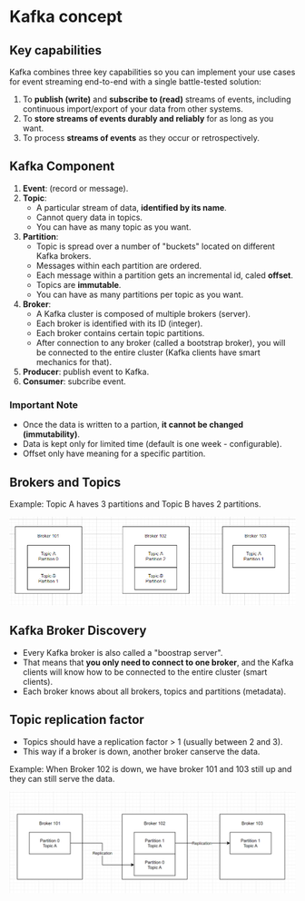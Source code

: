 # Kafka concept

## Key capabilities

Kafka combines three key capabilities so you can implement your use cases for event streaming end-to-end with a single battle-tested solution:

1. To **publish (write)** and **subscribe to (read)** streams of events, including continuous import/export of your data from other systems.
2. To **store streams of events durably and reliably** for as long as you want.
3. To process **streams of events** as they occur or retrospectively.

## Kafka Component

1. **Event**: (record or message).
2. **Topic**:
    - A particular stream of data, **identified by its name**.
    - Cannot query data in topics.
    - You can have as many topic as you want.
3. **Partition**:
    - Topic is spread over a number of "buckets" located on different Kafka brokers.
    - Messages within each partition are ordered.
    - Each message within a partition gets an incremental id, caled **offset**.
    - Topics are **immutable**.
    - You can have as many partitions per topic as you want.
4. **Broker**:
    - A Kafka cluster is composed of multiple brokers (server).
    - Each broker is identified with its ID (integer).
    - Each broker contains certain topic partitions.
    - After connection to any broker (called a bootstrap broker), you will be connected to the entire cluster (Kafka clients have smart mechanics for that).
5. **Producer**: publish event to Kafka.
6. **Consumer**: subcribe event.

### **Important Note**

- Once the data is written to a partion, **it cannot be changed (immutability)**.
- Data is kept only for limited time (default is one week - configurable).
- Offset only have meaning for a specific partition.

## Brokers and Topics

Example: Topic A haves 3 partitions and Topic B haves 2 partitions.

![Brokers and Topics](brokers_and_topics.png)

## Kafka Broker Discovery

- Every Kafka broker is also called a "boostrap server".
- That means that **you only need to connect to one broker**, and the Kafka clients will know how to be connected to the entire cluster (smart clients).
- Each broker knows about all brokers, topics and partitions (metadata).

## Topic replication factor

- Topics should have a replication factor > 1 (usually between 2 and 3).
- This way if a broker is down, another broker canserve the data.

Example: When Broker 102 is down, we have broker 101 and 103 still up and they can still serve the data.

![Topic replication factor](topic_replication_factor.png)